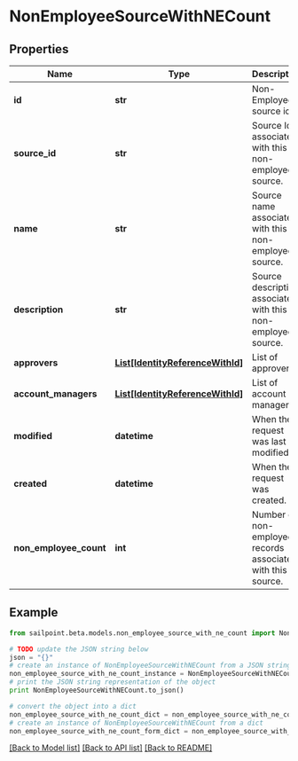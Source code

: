 # NonEmployeeSourceWithNECount


## Properties

Name | Type | Description | Notes
------------ | ------------- | ------------- | -------------
**id** | **str** | Non-Employee source id. | [optional] 
**source_id** | **str** | Source Id associated with this non-employee source. | [optional] 
**name** | **str** | Source name associated with this non-employee source. | [optional] 
**description** | **str** | Source description associated with this non-employee source. | [optional] 
**approvers** | [**List[IdentityReferenceWithId]**](IdentityReferenceWithId.md) | List of approvers | [optional] 
**account_managers** | [**List[IdentityReferenceWithId]**](IdentityReferenceWithId.md) | List of account managers | [optional] 
**modified** | **datetime** | When the request was last modified. | [optional] 
**created** | **datetime** | When the request was created. | [optional] 
**non_employee_count** | **int** | Number of non-employee records associated with this source. | [optional] 

## Example

```python
from sailpoint.beta.models.non_employee_source_with_ne_count import NonEmployeeSourceWithNECount

# TODO update the JSON string below
json = "{}"
# create an instance of NonEmployeeSourceWithNECount from a JSON string
non_employee_source_with_ne_count_instance = NonEmployeeSourceWithNECount.from_json(json)
# print the JSON string representation of the object
print NonEmployeeSourceWithNECount.to_json()

# convert the object into a dict
non_employee_source_with_ne_count_dict = non_employee_source_with_ne_count_instance.to_dict()
# create an instance of NonEmployeeSourceWithNECount from a dict
non_employee_source_with_ne_count_form_dict = non_employee_source_with_ne_count.from_dict(non_employee_source_with_ne_count_dict)
```
[[Back to Model list]](../README.md#documentation-for-models) [[Back to API list]](../README.md#documentation-for-api-endpoints) [[Back to README]](../README.md)


